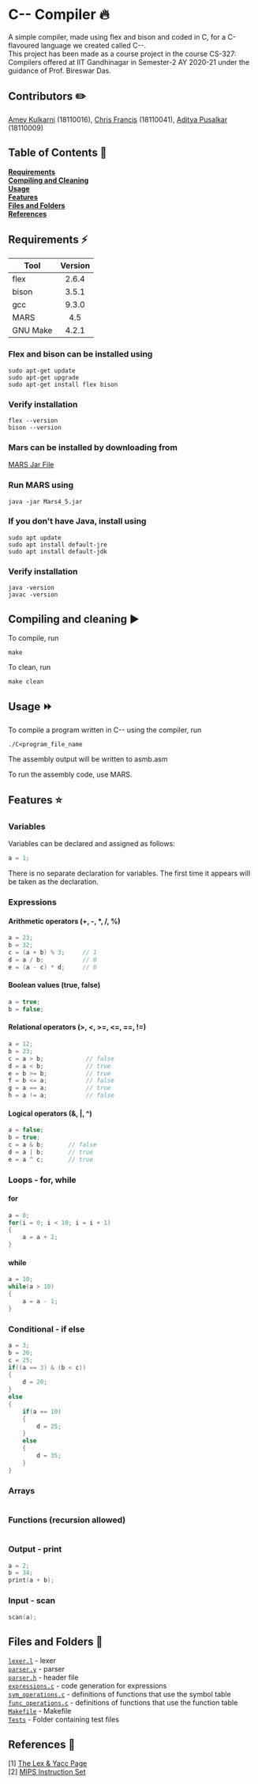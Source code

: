 # C-- Compiler 🔥

A simple compiler, made using flex and bison and coded in C, for a C-flavoured language we created called C--.  
This project has been made as a course project in the course CS-327: Compilers offered at IIT Gandhinagar in Semester-2 AY 2020-21 under the guidance of Prof. Bireswar Das. 

## Contributors ✏️

[Amey Kulkarni](https://github.com/amey-kulkarni27) (18110016), [Chris Francis](https://github.com/frank-chris) (18110041), [Aditya Pusalkar](https://github.com/AdityaPusalkar) (18110009)


## Table of Contents 📃

**[Requirements](#requirements)**<br>
**[Compiling and Cleaning](#compiling-and-cleaning)**<br>
**[Usage](#usage)**<br>
**[Features](#features)**<br>
**[Files and Folders](#files-and-folders)**<br>
**[References](#references)**<br>


## Requirements ⚡

| Tool          | Version           
| ------------- |:-------------:
| flex          | 2.6.4
| bison         | 3.5.1      
| gcc           | 9.3.0
| MARS          | 4.5    
| GNU Make      | 4.2.1

### Flex and bison can be installed using  
```
sudo apt-get update
sudo apt-get upgrade
sudo apt-get install flex bison
```
### Verify installation 
```
flex --version
bison --version
```
### Mars can be installed by downloading from

[MARS Jar File](https://courses.missouristate.edu/KenVollmar/MARS/MARS_4_5_Aug2014/Mars4_5.jar)

### Run MARS using
```
java -jar Mars4_5.jar
```

### If you don't have Java, install using
```
sudo apt update
sudo apt install default-jre
sudo apt install default-jdk
```

### Verify installation
```
java -version
javac -version
```

## Compiling and cleaning ▶️

To compile, run
```
make
```

To clean, run
```
make clean
```

## Usage ⏩

To compile a program written in C-- using the compiler, run

```
./C<program_file_name 
```
The assembly output will be written to asmb.asm

To run the assembly code, use MARS.

## Features ⭐

### Variables
Variables can be declared and assigned as follows:
```C
a = 1;
```
There is no separate declaration for variables. The first time it appears will be taken as the declaration.
### Expressions

#### Arithmetic operators (+, -, *, /, %)

```C
a = 23;
b = 32;
c = (a + b) % 3;     // 1
d = a / b;           // 0
e = (a - c) * d;     // 0
```
#### Boolean values (true, false)

```C
a = true;
b = false;
```

#### Relational operators (>, <, >=, <=, ==, !=)

```C
a = 12;
b = 23;
c = a > b;            // false
d = a < b;            // true
e = b >= b;           // true
f = b <= a;           // false
g = a == a;           // true
h = a != a;           // false  
```

#### Logical operators (&, |, ^)

```C
a = false;
b = true;
c = a & b;       // false
d = a | b;       // true
e = a ^ c;       // true
```

### Loops - for, while

#### for

```C
a = 0;
for(i = 0; i < 10; i = i + 1)
{
    a = a + 2;
}
```

#### while

```C
a = 10;
while(a > 10)
{
    a = a - 1;
}
```

### Conditional - if else

```C
a = 3;
b = 20;
c = 25;
if((a == 3) & (b < c))
{
    d = 20;
}
else
{
    if(a == 10)
    {
        d = 25;
    }
    else
    {
        d = 35;
    }
}
```

### Arrays

```C

```
### Functions (recursion allowed)

```C

```
### Output - print

```C
a = 2;
b = 34;
print(a + b);
```

### Input - scan
```C
scan(a);
```

## Files and Folders 📁

[`lexer.l`](lexer.l) - lexer  
[`parser.y`](parser.y) - parser     
[`parser.h`](parser.h) - header file  
[`expressions.c`](expressions.c) - code generation for expressions  
[`sym_operations.c`](sym_operations.c) - definitions of functions that use the symbol table  
[`func_operations.c`](func_operations.c) - definitions of functions that use the function table  
[`Makefile`](Makefile) - Makefile  
[`Tests`](Tests) - Folder containing test files  



## References 🔖

[1] [The Lex & Yacc Page](http://dinosaur.compilertools.net/)  
[2] [MIPS Instruction Set](https://www.dsi.unive.it/~gasparetto/materials/MIPS_Instruction_Set.pdf)
